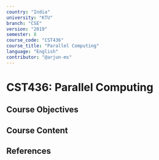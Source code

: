 ```yaml
---
country: "India"
university: "KTU"
branch: "CSE"
version: "2019"
semester: 8
course_code: "CST436"
course_title: "Parallel Computing"
language: "English"
contributor: "@arjun-ms"
---
```


# CST436: Parallel Computing

## Course Objectives
<!-- Add your objectives here -->

## Course Content
<!-- Add your syllabus content here -->

## References
<!-- Add reference books here -->
